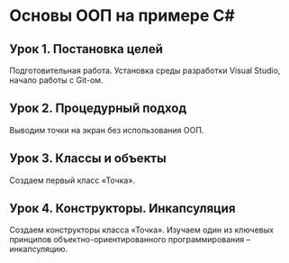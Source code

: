 # Основы ООП на примере C#


## Урок 1. Постановка целей
Подготовительная работа. Установка среды разработки Visual Studio, начало работы с Git-ом.

## Урок 2. Процедурный подход
Выводим точки на экран без использования ООП.

## Урок 3. Классы и объекты
Создаем первый класс «Точка».

## Урок 4. Конструкторы. Инкапсуляция
Создаем конструкторы класса «Точка». 
Изучаем один из ключевых принципов объектно-ориентированного программирования – инкапсуляцию.
